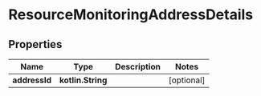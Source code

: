 
# ResourceMonitoringAddressDetails

## Properties
Name | Type | Description | Notes
------------ | ------------- | ------------- | -------------
**addressId** | **kotlin.String** |  |  [optional]



